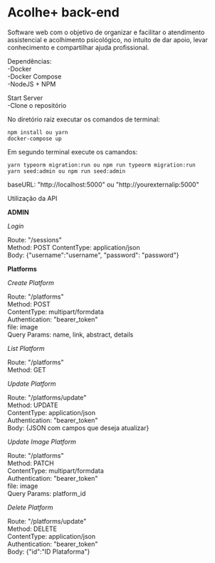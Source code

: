# Acolhe+ back-end
Software web com o objetivo de organizar e facilitar o atendimento assistencial e acolhimento psicológico, no intuito de dar apoio, levar conhecimento e compartilhar ajuda profissional.

Dependências:\
-Docker\
-Docker Compose\
-NodeJS + NPM

Start Server\
-Clone o repositório

No diretório raiz executar os comandos de terminal:

    npm install ou yarn
    docker-compose up

Em segundo terminal execute os camandos:

    yarn typeorm migration:run ou npm run typeorm migration:run
    yarn seed:admin ou npm run seed:admin

baseURL: "http://localhost:5000" ou "http://yourexternalip:5000"

Utilização da API

**ADMIN**

  *Login*

  Route: "/sessions"\
  Method: POST
  ContentType: application/json\
  Body: {"username":"username", "password": "password"}

**Platforms**

  *Create Platform*

  Route: "/platforms"\
  Method: POST\
  ContentType: multipart/formdata\
  Authentication: "bearer_token"\
  file: image\
  Query Params: name, link, abstract, details

  *List Platform*

  Route: "/platforms"\
  Method: GET

  *Update Platform*

  Route: "/platforms/update"\
  Method: UPDATE\
  ContentType: application/json\
  Authentication: "bearer_token"\
  Body: {JSON com campos que deseja atualizar}

  *Update Image Platform*

  Route: "/platforms"\
  Method: PATCH\
  ContentType: multipart/formdata\
  Authentication: "bearer_token"\
  file: image\
  Query Params: platform_id

  *Delete Platform*

  Route: "/platforms/update"\
  Method: DELETE\
  ContentType: application/json\
  Authentication: "bearer_token"\
  Body: {"id":"ID Plataforma"}


  